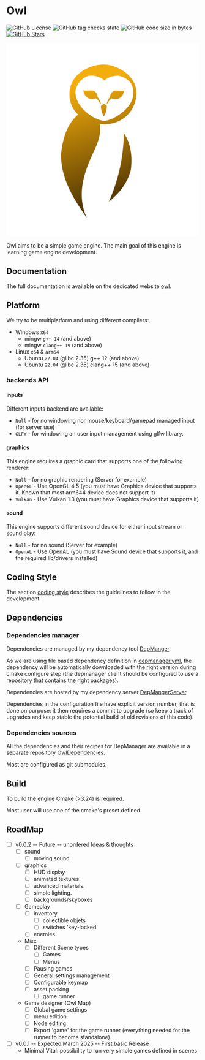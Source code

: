 # Owl

![GitHub License](https://img.shields.io/github/license/Silmaen/Owl)
![GitHub tag checks state](https://img.shields.io/github/checks-status/Silmaen/Owl/main)
![GitHub code size in bytes](https://img.shields.io/github/languages/code-size/Silmaen/Owl)
[![GitHub Stars](https://img.shields.io/github/stars/silmaen/Owl)]()

![](engine_assets/logo/logo_owl.png)

Owl aims to be a simple game engine. The main goal of this engine is learning game engine
development.

## Documentation

The full documentation is available on the dedicated website [owl](https:://owl.argawaen.net).

## Platform

We try to be multiplatform and using different compilers:

* Windows `x64`
    * mingw `g++ 14` (and above)
    * mingw `clang++ 19` (and above)
* Linux `x64` & `arm64`
    * Ubuntu `22.04` (glibc 2.35) g++ 12 (and above)
    * Ubuntu `22.04` (glibc 2.35) clang++ 15 (and above)

### backends API

#### inputs

Different inputs backend are available:

* `Null` - for no windowing nor mouse/keyboard/gamepad managed input (for server use)
* `GLFW` - for windowing an user input management using glfw library.

#### graphics

This engine requires a graphic card that supports one of the following renderer:

* `Null` - for no graphic rendering (Server for example)
* `OpenGL` - Use OpenGL 4.5 (you must have Graphics device that supports it. Known that most arm644 device does not
  support it)
* `Vulkan` - Use Vulkan 1.3 (you must have Graphics device that supports it)

#### sound

This engine supports different sound device for either input stream or sound play:

* `Null` - for no sound (Server for example)
* `OpenAL` - Use OpenAL (you must have Sound device that supports it, and the required lib/drivers installed)

## Coding Style

The section [coding style](doc/CodingStyle.md) describes the guidelines to follow in the development.

## Dependencies

### Dependencies manager

Dependencies are managed by my dependency tool [DepManger](https://github.com/Silmaen/DepManager).

As we are using file based dependency definition in [depmanager.yml](depmanager.yml), the dependency will be
automatically downloaded with the right version during cmake configure step (the depmanager client should be
configured to use a repository that contains the right packages).

Dependencies are hosted by my dependency server [DepMangerServer](https://github.com/Silmaen/DepManagerServer).

Dependencies in the configuration file have explicit version number, that is done on purpose: it then requires
a commit to upgrade (so keep a track of upgrades and keep stable the potential build of old revisions
of this code).

### Dependencies sources

All the dependencies and their recipes for DepManager are available in a separate
repository [OwlDependencies](https://github.com/Silmaen/OwlDependencies).

Most are configured as git submodules.

## Build

To build the engine Cmake (>3.24) is required.

Most user will use one of the cmake's preset defined.

## RoadMap

* [ ] v0.0.2 -- Future -- unordered Ideas & thoughts
    * [ ] sound
        * [ ] moving sound
    * [ ] graphics
        * [ ] HUD display
        * [ ] animated textures.
        * [ ] advanced materials.
        * [ ] simple lighting.
        * [ ] backgrounds/skyboxes
    * [ ] Gameplay
        * [ ] inventory
            * [ ] collectible objets
            * [ ] switches 'key-locked'
        * [ ] enemies
    * Misc
        * [ ] Different Scene types
            * [ ] Games
            * [ ] Menus
        * [ ] Pausing games
        * [ ] General settings management
        * [ ] Configurable keymap
        * [ ] asset packing
            * [ ] game runner
    * Game designer (Owl Map)
        * [ ] Global game settings
        * [ ] menu edition
        * [ ] Node editing
        * [ ] Export 'game' for the game runner (everything needed for the runner to become standalone).
* [ ] v0.0.1 -- Expected March 2025 -- First basic Release
    * Minimal Vital: possibility to run very simple games defined in scenes
